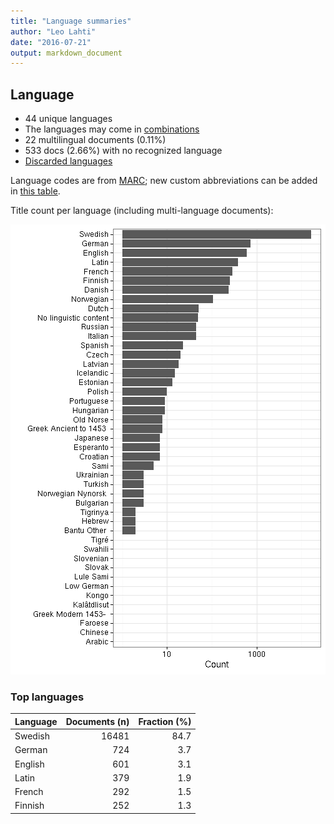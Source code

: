 ```yaml
---
title: "Language summaries"
author: "Leo Lahti"
date: "2016-07-21"
output: markdown_document
---
```


## Language

 * 44 unique languages
 * The languages may come in [combinations](output.tables/language_conversions.csv)
 * 22 multilingual documents (0.11%)  
 * 533 docs (2.66%) with no recognized language 
 * [Discarded languages](output.tables/language_discarded.csv)

Language codes are from [MARC](http://www.loc.gov/marc/languages/language_code.html); new custom abbreviations can be added in [this table](https://github.com/rOpenGov/bibliographica/blob/master/inst/extdata/language_abbreviations.csv).

Title count per language (including multi-language documents):

![plot of chunk summarylang](figure/summarylang-1.png)


### Top languages


|Language | Documents (n)| Fraction (%)|
|:--------|-------------:|------------:|
|Swedish  |         16481|         84.7|
|German   |           724|          3.7|
|English  |           601|          3.1|
|Latin    |           379|          1.9|
|French   |           292|          1.5|
|Finnish  |           252|          1.3|

